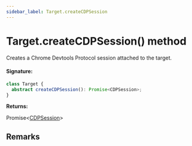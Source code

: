 ```yaml
---
sidebar_label: Target.createCDPSession
---
```


# Target.createCDPSession() method

Creates a Chrome Devtools Protocol session attached to the target.

#### Signature:

```typescript
class Target {
  abstract createCDPSession(): Promise<CDPSession>;
}
```

**Returns:**

Promise&lt;[CDPSession](./puppeteer.cdpsession.md)&gt;

## Remarks
